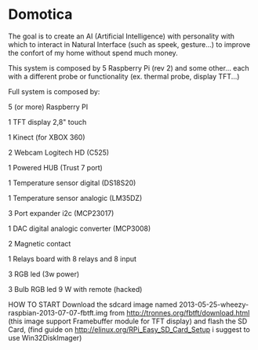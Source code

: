 Domotica
========
The goal is to create an AI (Artificial Intelligence) with personality with which to interact in Natural Interface (such as speek, gesture...) to improve the confort of my home without spend much money.

This system is composed by 5 Raspberry Pi (rev 2) and some other...
each with a different probe or functionality (ex. thermal probe, display TFT...)


Full system is composed by:

5 (or more) Raspberry PI

1 TFT display 2,8" touch

1 Kinect (for XBOX 360)

2 Webcam Logitech HD (C525)

1 Powered HUB (Trust 7 port)

1 Temperature sensor digital (DS18S20)

1 Temperature sensor analogic (LM35DZ)

3 Port expander i2c  (MCP23017)

1 DAC digital analogic converter (MCP3008)

2 Magnetic contact 

1 Relays board with 8 relays and 8 input 

3 RGB led  (3w power)

3 Bulb RGB led 9 W with remote (hacked)


HOW TO START
Download the sdcard image named 2013-05-25-wheezy-raspbian-2013-07-07-fbtft.img 
from http://tronnes.org/fbtft/download.html (this image support Framebuffer module for TFT display) and 
flash the SD Card, (find guide on http://elinux.org/RPi_Easy_SD_Card_Setup i suggest to use Win32DiskImager)
